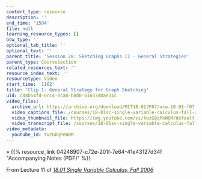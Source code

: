 ```yaml
---
content_type: resource
description: ''
end_time: '1594'
file: null
learning_resource_types: []
ocw_type: ''
optional_tab_title: ''
optional_text: ''
parent_title: 'Session 28: Sketching Graphs II - General Strategies'
parent_type: CourseSection
related_resources_text: ''
resource_index_text: ''
resourcetype: Video
start_time: '1162'
title: 'Clip 1: General Strategy for Graph Sketching'
uid: c88b54fd-0cc4-6ca0-b8d0-b1637d0ae31c
video_files:
  archive_url: https://archive.org/download/MIT18.01JF07/ocw-18.01-f07-lec11_300k.mp4
  video_captions_file: /courses/18-01sc-single-variable-calculus-fall-2010/b27957fdf0e45de6a8b148257f6ee6bd_twzGBqPeW0M.vtt
  video_thumbnail_file: https://img.youtube.com/vi/twzGBqPeW0M/default.jpg
  video_transcript_file: /courses/18-01sc-single-variable-calculus-fall-2010/6a6263385436dca6b5833ac85ceb8f23_twzGBqPeW0M.pdf
video_metadata:
  youtube_id: twzGBqPeW0M
---
```


» {{% resource_link 04248907-c72e-201f-7e64-41e43127d34f "Accompanying Notes (PDF)" %}}

From Lecture 11 of [_18.01 Single Variable Calculus, Fall 2006_](/courses/18-01-single-variable-calculus-fall-2006/video_galleries/video-lectures)



